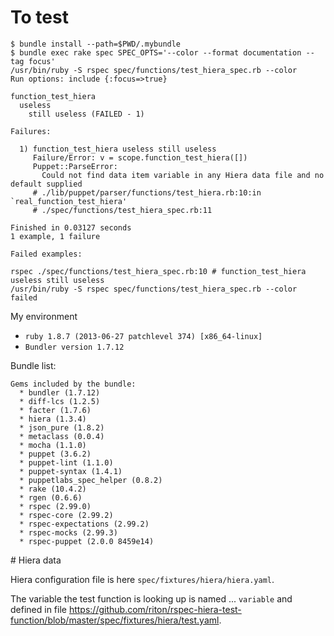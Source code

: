 # To test

```
$ bundle install --path=$PWD/.mybundle
$ bundle exec rake spec SPEC_OPTS='--color --format documentation --tag focus'
/usr/bin/ruby -S rspec spec/functions/test_hiera_spec.rb --color
Run options: include {:focus=>true}

function_test_hiera
  useless
    still useless (FAILED - 1)

Failures:

  1) function_test_hiera useless still useless
     Failure/Error: v = scope.function_test_hiera([])
     Puppet::ParseError:
       Could not find data item variable in any Hiera data file and no default supplied
     # ./lib/puppet/parser/functions/test_hiera.rb:10:in `real_function_test_hiera'
     # ./spec/functions/test_hiera_spec.rb:11

Finished in 0.03127 seconds
1 example, 1 failure

Failed examples:

rspec ./spec/functions/test_hiera_spec.rb:10 # function_test_hiera useless still useless
/usr/bin/ruby -S rspec spec/functions/test_hiera_spec.rb --color failed
```

My environment

* `ruby 1.8.7 (2013-06-27 patchlevel 374) [x86_64-linux]`
* `Bundler version 1.7.12`

Bundle list:

```
Gems included by the bundle:
  * bundler (1.7.12)
  * diff-lcs (1.2.5)
  * facter (1.7.6)
  * hiera (1.3.4)
  * json_pure (1.8.2)
  * metaclass (0.0.4)
  * mocha (1.1.0)
  * puppet (3.6.2)
  * puppet-lint (1.1.0)
  * puppet-syntax (1.4.1)
  * puppetlabs_spec_helper (0.8.2)
  * rake (10.4.2)
  * rgen (0.6.6)
  * rspec (2.99.0)
  * rspec-core (2.99.2)
  * rspec-expectations (2.99.2)
  * rspec-mocks (2.99.3)
  * rspec-puppet (2.0.0 8459e14)
```

# Hiera data

Hiera configuration file is here `spec/fixtures/hiera/hiera.yaml`.

The variable the test function is looking up is named ... `variable` and defined in file https://github.com/riton/rspec-hiera-test-function/blob/master/spec/fixtures/hiera/test.yaml.

